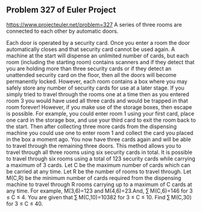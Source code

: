 ## Problem 327 of Euler Project 
https://www.projecteuler.net/problem=327
A series of three rooms are connected to each other by automatic doors.

Each door is operated by a security card. Once you enter a room the door automatically closes and that security card cannot be used again. A machine at the start will dispense an unlimited number of cards, but each room (including the starting room) contains scanners and if they detect that you are holding more than three security cards or if they detect an unattended security card on the floor, then all the doors will become permanently locked. However, each room contains a box where you may safely store any number of security cards for use at a later stage.
If you simply tried to travel through the rooms one at a time then as you entered room 3 you would have used all three cards and would be trapped in that room forever!
However, if you make use of the storage boxes, then escape is possible. For example, you could enter room 1 using your first card, place one card in the storage box, and use your third card to exit the room back to the start. Then after collecting three more cards from the dispensing machine you could use one to enter room 1 and collect the card you placed in the box a moment ago. You now have three cards again and will be able to travel through the remaining three doors. This method allows you to travel through all three rooms using six security cards in total.
It is possible to travel through six rooms using a total of 123 security cards while carrying a maximum of 3 cards.
Let C be the maximum number of cards which can be carried at any time.
Let R be the number of rooms to travel through.
Let M(C,R) be the minimum number of cards required from the dispensing machine to travel through R rooms carrying up to a maximum of C cards at any time.
For example, M(3,6)=123 and M(4,6)=23.And, ∑ M(C,6)=146 for 3 ≤ C ≤ 4.
You are given that ∑ M(C,10)=10382 for 3 ≤ C ≤ 10.
Find ∑ M(C,30) for 3 ≤ C ≤ 40.